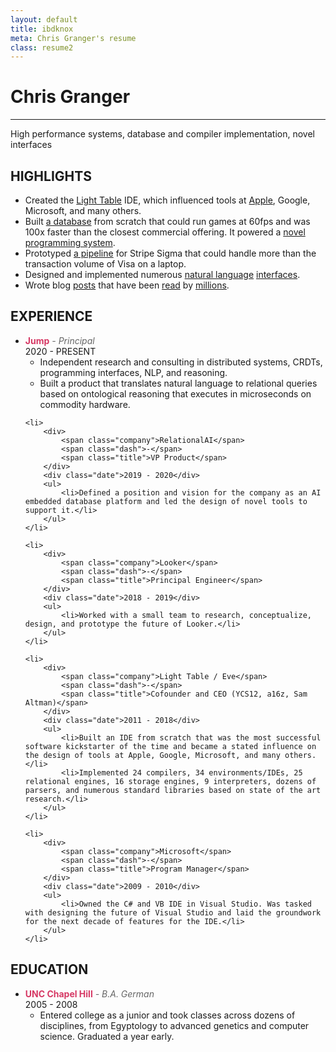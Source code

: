 ```yaml
---
layout: default
title: ibdknox
meta: Chris Granger's resume
class: resume2
---
```


<style>
    #content h1 {
        font-size: 20pt;
        font-weight: bold;
        max-width: 650px;
    }
    #content h2 {
        font-size: 18px;
        line-height: 1;
        margin-bottom: 15px;
    }
    #content hr {
        height: 3px;
        background: #333;
        margin-top: 5px;
        margin-bottom: 5px;
        border: none;
        outline: none;
        max-width: 650px;
    }
    #content ul {
        padding-left: 40px;
        list-style: none;
    }
    #content ul li {
        position:relative;
    }
    #content ul > li:before {
        content: "-";
        margin-right: 16px;
        position:absolute;
        left: -15px;
    }

    #content ul li + li {
        margin-top: 3px;
    }

    #content ul li a {
        color: rgb(214,56,100);
        text-decoration: underline;

    }

    #content .exp {
        list-style:none;
        padding: 0;
    }
    #content .exp > li:before {
        display: none;
    }
    #content .exp > li {
        flex-direction: column;
        margin-bottom: 30px;
    }
    #content .exp > li * {
        margin: 0;
    }

    span.company {
        color: rgb(214,56,100);
        font-weight: bold;
    }

    span.title, span.dash {
        font-style: italic;
        color: #666;
    }

    #content .exp .date {
        font-size: 10pt;
        color: #666;
        text-align: left;
        padding: 0;
    }
</style>

# Chris Granger
---
High performance systems, database and compiler implementation, novel interfaces

## HIGHLIGHTS
- Created the [Light Table](https://github.com/LightTable/LightTable) IDE, which influenced tools at [Apple](https://nondot.org/~sabre/), Google, Microsoft, and many others.
- Built [a database](https://github.com/witheve/eve) from scratch that could run games at 60fps and was 100x faster than the closest commercial offering. It powered a [novel programming system](https://witheve.com/).
- Prototyped [a pipeline](https://www.youtube.com/watch?v=tSk3_ujnu14) for Stripe Sigma that could handle more than the transaction volume of Visa on a laptop.
- Designed and implemented numerous [natural language](https://twitter.com/ibdknox/status/1328797793138266113) [interfaces](https://www.youtube.com/watch?v=hw-m1bX26uY).
- Wrote blog [posts](https://chris-granger.com/2012/04/12/light-table-a-new-ide-concept/) that have been [read](https://chris-granger.com/2014/03/27/toward-a-better-programming/) by [millions](https://chris-granger.com/2015/01/26/coding-is-not-the-new-literacy/).

## EXPERIENCE
<ul class="exp">
    <li>
        <div>
            <span class="company">Jump</span>
            <span class="dash">-</span>
            <span class="title">Principal</span>
        </div>
        <div class="date">2020 - PRESENT</div>
        <ul>
            <li>Independent research and consulting in distributed systems, CRDTs, programming interfaces, NLP, and reasoning.</li>
            <li>Built a product that translates natural language to relational queries based on ontological reasoning that executes in microseconds on commodity hardware.</li>
        </ul>
    </li>

    <li>
        <div>
            <span class="company">RelationalAI</span>
            <span class="dash">-</span>
            <span class="title">VP Product</span>
        </div>
        <div class="date">2019 - 2020</div>
        <ul>
            <li>Defined a position and vision for the company as an AI embedded database platform and led the design of novel tools to support it.</li>
        </ul>
    </li>

    <li>
        <div>
            <span class="company">Looker</span>
            <span class="dash">-</span>
            <span class="title">Principal Engineer</span>
        </div>
        <div class="date">2018 - 2019</div>
        <ul>
            <li>Worked with a small team to research, conceptualize, design, and prototype the future of Looker.</li>
        </ul>
    </li>

    <li>
        <div>
            <span class="company">Light Table / Eve</span>
            <span class="dash">-</span>
            <span class="title">Cofounder and CEO (YCS12, a16z, Sam Altman)</span>
        </div>
        <div class="date">2011 - 2018</div>
        <ul>
            <li>Built an IDE from scratch that was the most successful software kickstarter of the time and became a stated influence on the design of tools at Apple, Google, Microsoft, and many others. </li>
            <li>Implemented 24 compilers, 34 environments/IDEs, 25 relational engines, 16 storage engines, 9 interpreters, dozens of parsers, and numerous standard libraries based on state of the art research.</li>
        </ul>
    </li>

    <li>
        <div>
            <span class="company">Microsoft</span>
            <span class="dash">-</span>
            <span class="title">Program Manager</span>
        </div>
        <div class="date">2009 - 2010</div>
        <ul>
            <li>Owned the C# and VB IDE in Visual Studio. Was tasked with designing the future of Visual Studio and laid the groundwork for the next decade of features for the IDE.</li>
        </ul>
    </li>
</ul>

## EDUCATION
<ul class="exp">
    <li>
        <div>
            <span class="company">UNC Chapel Hill</span>
            <span class="dash">-</span>
            <span class="title">B.A. German</span>
        </div>
        <div class="date">2005 - 2008</div>
        <ul>
            <li>Entered college as a junior and took classes across dozens of disciplines, from Egyptology to advanced genetics and computer science. Graduated a year early.</li>
        </ul>
    </li>
</ul>